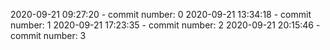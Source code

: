 2020-09-21 09:27:20 - commit number: 0
2020-09-21 13:34:18 - commit number: 1
2020-09-21 17:23:35 - commit number: 2
2020-09-21 20:15:46 - commit number: 3
